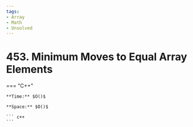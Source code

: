 ```yaml
---
tags:
- Array
- Math
- Unsolved
---
```



# 453. Minimum Moves to Equal Array Elements

=== "C++"

    **Time:** $O()$

    **Space:** $O()$

    ``` c++
    ```